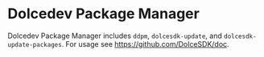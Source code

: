 Dolcedev Package Manager
========================

Dolcedev Package Manager includes `ddpm`, `dolcesdk-update`, and `dolcesdk-update-packages`. For usage see <https://github.com/DolceSDK/doc>.
